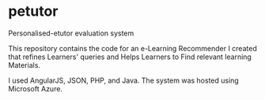 # petutor
Personalised-etutor evaluation system

This repository contains the code for an e-Learning Recommender I created that refines
Learners' queries and Helps Learners to Find relevant learning Materials.

I used AngularJS, JSON, PHP, and Java. 
The system was hosted using Microsoft Azure.
